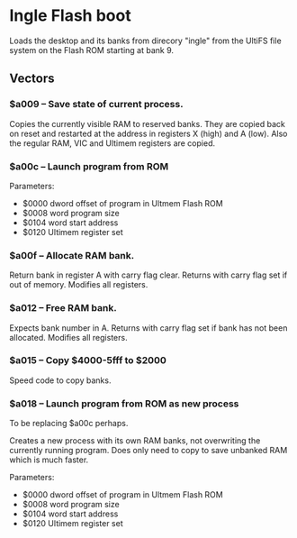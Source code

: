 # Ingle Flash boot

Loads the desktop and its banks from direcory "ingle" from
the UltiFS file system on the Flash ROM starting at bank 9.

## Vectors

### $a009 – Save state of current process.

Copies the currently visible RAM to reserved banks.  They are
copied back on reset and restarted at the address in
registers X (high) and A (low).  Also the regular RAM, VIC
and Ultimem registers are copied.

### $a00c – Launch program from ROM

Parameters:

* $0000 dword offset of program in Ultmem Flash ROM
* $0008 word program size
* $0104 word start address
* $0120 Ultimem register set

### $a00f – Allocate RAM bank.

Return bank in register A with carry flag clear.
Returns with carry flag set if out of memory.
Modifies all registers.

### $a012 – Free RAM bank.

Expects bank number in A.  Returns with carry flag set
if bank has not been allocated.  Modifies all registers.

### $a015 – Copy $4000-5fff to $2000

Speed code to copy banks.

### $a018 – Launch program from ROM as new process

To be replacing $a00c perhaps.

Creates a new process with its own RAM banks, not overwriting
the currently running program.  Does only need to copy to save
unbanked RAM which is much faster.

Parameters:

* $0000 dword offset of program in Ultmem Flash ROM
* $0008 word program size
* $0104 word start address
* $0120 Ultimem register set
